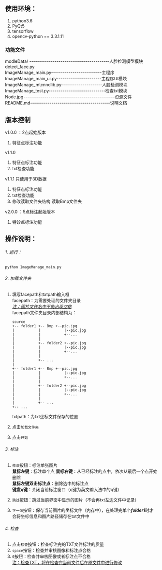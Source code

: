 ## 使用环境：  
1. python3.6
2. PyQt5
3. tensorflow
4. opencv-python == 3.3.1.11  

###  功能文件
modleData/   -----------------------------------------人脸检测模型模块  
detect_face.py            
ImageManage_main.py--------------------------主程序  
ImageManage_main_ui.py-----------------------主程序UI模块  
ImageManage_mtcnndlib.py---------------------人脸检测模块  
ImageManage_test.py-----------------------------检查txt模块  
Node.jpg-----------------------------------------------资源文件  
README.md-----------------------------------------说明文档

  
## 版本控制
v1.0.0 ：2点起始版本
1.  特征点标注功能   

v1.1.0    
1.  特征点标注功能 
2.  txt检查功能  

v1.1.1   只使用于3D数据
1.  特征点标注功能 
2.  txt检查功能
3.  修改读取文件夹结构 读取Bmp文件夹
 
v2.0.0    ：5点标注起始版本
1.  特诊点标注功能

  
## 操作说明：
###### 1.  运行：  
`python ImageManage_main.py`
###### 2.  加载文件夹
1.  填写facepath和txtpath输入框  
    facepath：为需要处理的文件夹目录  
    <u>_注：图片文件名中不能出现空格_</u>  
    facepath文件夹目录内部结构为：  
    ```
    source
    +-- folder1 +-- Bmp +--pic.jpg
    |           |           |--pic.jpg
    |           |           +--...
    |           |
    |           +-- folder2 +--pic.jpg
    |           |           |--pic.jpg
    |           |           +--...
    |           |
    |           +-- ...
    |
    +-- folder1 +-- Bmp +--pic.jpg
    |           |           |--pic.jpg
    |           |           +--...
    |           |
    |           +-- folder2 +--pic.jpg
    |           |           |--pic.jpg
    |           |           +--...
    |           |
    |           +-- ...
    +-- ...
    ```
    txtpath：为txt坐标文件保存的位置
    
2.  点击`加载文件夹`
3.  点击`开始`
###### 3.  标注  
1.  `修改`按钮：标注单张图片   
    **鼠标左键**：标注单个点
    **鼠标右键**：从已经标注的点中，依次从最后一个点开始删除  
    **鼠标左键双击标注点**：删除选中的标注点  
    **键盘q键**：关闭当前标注窗口（q键为英文输入法中的q键）  
    
2.  `跳过`按钮：跳过当前界面中显示的图片（不会再txt左边文件中记录）  
3.  `下一张`按钮：保存当前图片的坐标文件（内存中），在处理完单个***folder1***时才会将坐标信息和图片路径储存在txt文件中  
###### 4.  检查
1.  点击`检查`按钮：检查标注完的TXT文件标注的质量  
2.  `space`按钮：检查并审核图像和标注点合格  
3.  `0`按钮：检查并审核图像或者标注点不合格  
<u>注：检查TXT，将在检查完当前文件后在原文件中进行修改</u>
  